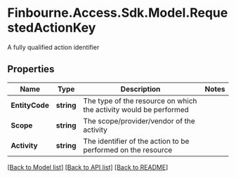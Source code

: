 # Finbourne.Access.Sdk.Model.RequestedActionKey
A fully qualified action identifier

## Properties

Name | Type | Description | Notes
------------ | ------------- | ------------- | -------------
**EntityCode** | **string** | The type of the resource on which the activity would be performed | 
**Scope** | **string** | The scope/provider/vendor of the activity | 
**Activity** | **string** | The identifier of the action to be performed on the resource | 

[[Back to Model list]](../README.md#documentation-for-models) [[Back to API list]](../README.md#documentation-for-api-endpoints) [[Back to README]](../README.md)

